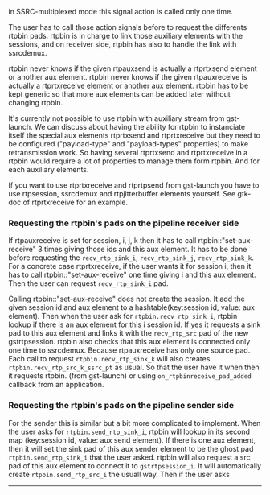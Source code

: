 in SSRC-multiplexed mode this signal action is called only one time.

The user has to call those action signals before to request the
differents rtpbin pads. rtpbin is in charge to link those auxiliary
elements with the sessions, and on receiver side, rtpbin has also to
handle the link with ssrcdemux.

rtpbin never knows if the given rtpauxsend is actually a rtprtxsend
element or another aux element. rtpbin never knows if the given
rtpauxreceive is actually a rtprtxreceive element or another aux
element. rtpbin has to be kept generic so that more aux elements can be
added later without changing rtpbin.

It's currently not possible to use rtpbin with auxiliary stream from
gst-launch. We can discuss about having the ability for rtpbin to
instanciate itself the special aux elements rtprtxsend and rtprtxreceive
but they need to be configured ("payload-type" and "payload-types"
properties) to make retransmission work. So having several rtprtxsend
and rtprtxreceive in a rtpbin would require a lot of properties to
manage them form rtpbin. And for each auxiliary elements.

If you want to use rtprtxreceive and rtprtpsend from gst-launch you have
to use rtpsession, ssrcdemux and rtpjitterbuffer elements yourself. See
gtk-doc of rtprtxreceive for an example.

### Requesting the rtpbin's pads on the pipeline receiver side

If rtpauxreceive is set for session, i, j, k then it has to call
rtpbin::"set-aux-receive" 3 times giving those ids and this aux element.
It has to be done before requesting the `recv_rtp_sink_i`,
`recv_rtp_sink_j`, `recv_rtp_sink_k`. For a concrete case
rtprtxreceive, if the user wants it for session i, then it has to call
rtpbin::"set-aux-receive" one time giving i and this aux element. Then
the user can request `recv_rtp_sink_i` pad.

Calling rtpbin::"set-aux-receive" does not create the session. It add
the given session id and aux element to a hashtable(key:session id,
value: aux element). Then when the user ask for
`rtpbin.recv_rtp_sink_i`, rtpbin lookup if there is an aux element for
this i session id. If yes it requests a sink pad to this aux element and
links it with the `recv_rtp_src` pad of the new gstrtpsession. rtpbin
also checks that this aux element is connected only one time to
ssrcdemux. Because rtpauxreceive has only one source pad. Each call to
request `rtpbin.recv_rtp_sink_k` will also creates
`rtpbin.recv_rtp_src_k_ssrc_pt` as usual. So that the user have it
when then it requests rtpbin. (from gst-launch) or using
`on_rtpbinreceive_pad_added` callback from an application.

### Requesting the rtpbin's pads on the pipeline sender side

For the sender this is similar but a bit more complicated to implement.
When the user asks for `rtpbin.send_rtp_sink_i`, rtpbin will lookup in
its second map (key:session id, value: aux send element). If there is
one aux element, then it will set the sink pad of this aux sender
element to be the ghost pad `rtpbin.send_rtp_sink_i` that the user
asked. rtpbin will also request a src pad of this aux element to connect
it to `gstrtpsession_i`. It will automatically create
`rtpbin.send_rtp_src_i` the usuall way. Then if the user asks

---

